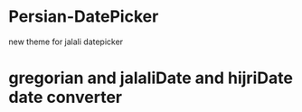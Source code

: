 # Persian-DatePicker
new theme for jalali datepicker 
# gregorian and jalaliDate and hijriDate date converter
